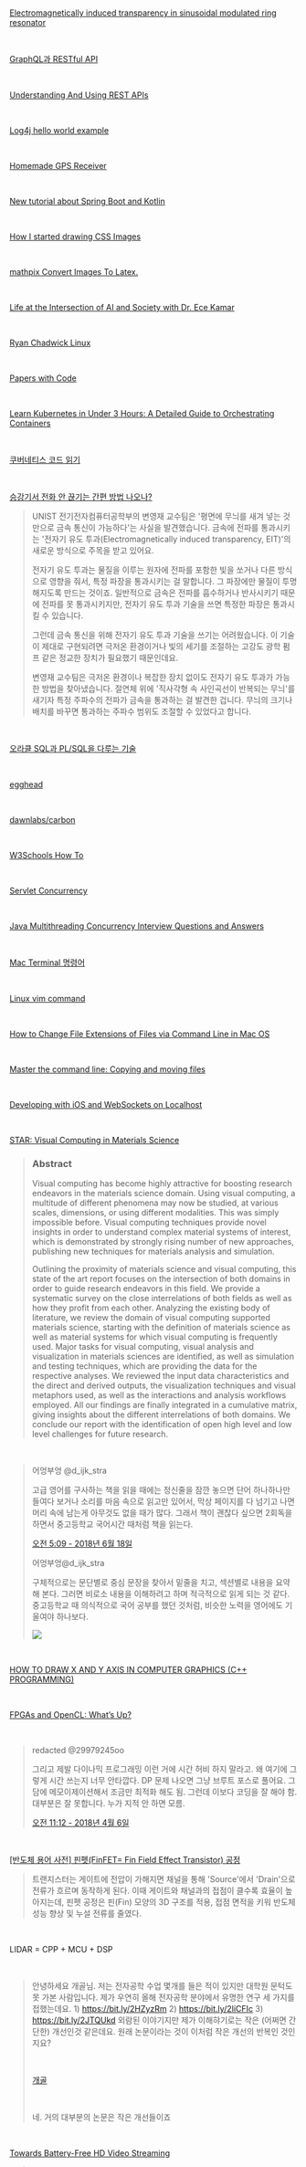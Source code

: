 





<br>



<br>



<br>



<br>



<br>



<br>



<br>



<br>



<br>

[Electromagnetically induced transparency in sinusoidal modulated ring resonator](https://aip.scitation.org/doi/10.1063/1.5029307)

<br>

[GraphQL과 RESTful API](http://www.holaxprogramming.com/2018/01/20/graphql-vs-restful-api/)

<br>

[Understanding And Using REST APIs](https://www.smashingmagazine.com/2018/01/understanding-using-rest-api/)

<br>

[Log4j hello world example](https://www.mkyong.com/logging/log4j-hello-world-example/)

<br>

[Homemade GPS Receiver](http://www.aholme.co.uk/GPS/Main.htm)

<br>

[New tutorial about Spring Boot and Kotlin](https://spring.io/blog/2018/05/11/new-tutorial-about-spring-boot-and-kotlin)

<br>

[How I started drawing CSS Images](https://blog.prototypr.io/how-i-started-drawing-css-images-3fd878675c89)

<br>

[mathpix Convert Images To Latex.](https://mathpix.com/)

<br>

[Life at the Intersection of AI and Society with Dr. Ece Kamar](https://www.microsoft.com/en-us/research/blog/life-at-intersection-of-ai-society-ece-kamar/?OCID=msr_podcast_ekamar_TW)

<br>

[Ryan Chadwick Linux](https://ryanstutorials.net/linuxtutorial/)

<br>

[Papers with Code](https://paperswithcode.com/)

<br>

[Learn Kubernetes in Under 3 Hours: A Detailed Guide to Orchestrating Containers](https://medium.freecodecamp.org/learn-kubernetes-in-under-3-hours-a-detailed-guide-to-orchestrating-containers-114ff420e882)

<br>

[쿠버네티스 코드 읽기](https://sangwook.github.io/2018/06/19/kubernetes-k8s-code.html)

<br>

[승강기서 전화 안 끊기는 간편 방법 나오나?](http://www.astronomer.rocks/news/articleView.html?idxno=85883)

> UNIST 전기전자컴퓨터공학부의 변영재 교수팀은 '평면에 무늬를 새겨 넣는 것만으로 금속 통신이 가능하다'는 사실을 발견했습니다. 금속에 전파를 통과시키는 '전자기 유도 투과(Electromagnetically induced transparency, EIT)'의 새로운 방식으로 주목을 받고 있어요.
>
>  
>
> 전자기 유도 투과는 물질을 이루는 원자에 전파를 포함한 빛을 쏘거나 다른 방식으로 영향을 줘서, 특정 파장을 통과시키는 걸 말합니다. 그 파장에만 물질이 투명해지도록 만드는 것이죠. 일반적으로 금속은 전파를 흡수하거나 반사시키기 때문에 전파를 못 통과시키지만, 전자기 유도 투과 기술을 쓰면 특정한 파장은 통과시킬 수 있습니다.  
>
> 
>
> 그런데 금속 통신을 위해 전자기 유도 투과 기술을 쓰기는 어려웠습니다. 이 기술이 제대로 구현되려면 극저온 환경이거나 빛의 세기를 조절하는 고강도 광학 펌프 같은 정교한 장치가 필요했기 때문인데요.  
>
> 
>
> 변영재 교수팀은 극저온 환경이나 복잡한 장치 없이도 전자기 유도 투과가 가능한 방법을 찾아냈습니다. 절연체 위에 '직사각형 속 사인곡선이 반복되는 무늬'를 새기자 특정 주파수의 전파가 금속을 통과하는 걸 발견한 겁니다. 무늬의 크기나 배치를 바꾸면 통과하는 주파수 범위도 조절할 수 있었다고 합니다.

<br>

[오라클 SQL과 PL/SQL을 다루는 기술](https://thebook.io/006696/)

<br>

[egghead](egghead.io)

<br>

[dawnlabs/carbon](https://github.com/dawnlabs/carbon)

<br>

[W3Schools How To](https://www.w3schools.com/howto/default.asp)

<br>

[Servlet Concurrency](http://tutorials.jenkov.com/java-servlets/servlet-concurrency.html)

<br>

[Java Multithreading Concurrency Interview Questions and Answers](https://www.journaldev.com/1162/java-multithreading-concurrency-interview-questions-answers)

<br>

[Mac Terminal 명령어](https://github.com/tadkim/infra/wiki/Mac-::-%ED%84%B0%EB%AF%B8%EB%84%90-%EB%AA%85%EB%A0%B9%EC%96%B4)

<br>

[Linux vim command](https://www.computerhope.com/unix/vim.htm)

<br>

[How to Change File Extensions of Files via Command Line in Mac OS](http://osxdaily.com/2017/05/12/change-all-file-extensions-command-line/)

<br>

[Master the command line: Copying and moving files](https://www.macworld.com/article/2080814/master-the-command-line-copying-and-moving-files.html)

<br>

[Developing with iOS and WebSockets on Localhost](https://www.dev6.com/Developing-with-iOS-and-WebSockets-on-Localhost)

<br>

[STAR: Visual Computing in Materials Science](https://onlinelibrary.wiley.com/doi/abs/10.1111/cgf.13214)

> ### Abstract
>
> Visual computing has become highly attractive for boosting research endeavors in the materials science domain. Using visual computing, a multitude of different phenomena may now be studied, at various scales, dimensions, or using different modalities. This was simply impossible before. Visual computing techniques provide novel insights in order to understand complex material systems of interest, which is demonstrated by strongly rising number of new approaches, publishing new techniques for materials analysis and simulation.
>
> Outlining the proximity of materials science and visual computing, this state of the art report focuses on the intersection of both domains in order to guide research endeavors in this field. We provide a systematic survey on the close interrelations of both fields as well as how they profit from each other. Analyzing the existing body of literature, we review the domain of visual computing supported materials science, starting with the definition of materials science as well as material systems for which visual computing is frequently used. Major tasks for visual computing, visual analysis and visualization in materials sciences are identified, as well as simulation and testing techniques, which are providing the data for the respective analyses. We reviewed the input data characteristics and the direct and derived outputs, the visualization techniques and visual metaphors used, as well as the interactions and analysis workflows employed. All our findings are finally integrated in a cumulative matrix, giving insights about the different interrelations of both domains. We conclude our report with the identification of open high level and low level challenges for future research.

<br>

> 어엉부엉 @d_ijk_stra
>
> 고급 영어를 구사하는 책을 읽을 때에는 정신줄을 잠깐 놓으면 단어 하나하나만 들여다 보거나 소리를 마음 속으로 읽고만 있어서, 막상 페이지를 다 넘기고 나면 머리 속에 남는게 아무것도 없을 때가 많다. 그래서 책이 괜찮다 싶으면 2회독을 하면서 중고등학교 국어시간 때처럼 책을 읽는다.
>
> [오전 5:09 - 2018년 6월 18일](https://twitter.com/d_ijk_stra/status/1008683109154353153)
>
> 어엉부엉@d_ijk_stra
>
> 구체적으로는 문단별로 중심 문장을 찾아서 밑줄을 치고, 섹션별로 내용을 요약해 본다. 그러면 비로소 내용을 이해하려고 하며 적극적으로 읽게 되는 것 같다. 중고등학교 때 의식적으로 국어 공부를 했던 것처럼, 비슷한 노력을 영어에도 기울여야 하나보다.
>
> <img src="https://pbs.twimg.com/media/Df-QyogUcAYppJc.jpg">

<br>

[HOW TO DRAW X AND Y AXIS IN COMPUTER GRAPHICS (C++ PROGRAMMING)](https://www.youtube.com/watch?v=t1UinBoo8rc)

<br>

[FPGAs and OpenCL: What’s Up?](https://www.infoworld.com/article/3245753/hardware/fpgas-and-opencl-what-s-up.html)

<br>

> redacted @29979245oo
>
> 그리고 제발 다이나믹 프로그래밍 이런 거에 시간 허비 하지 말라고. 왜 여기에 그렇게 시간 쓰는지 너무 안타깝다. DP 문제 나오면 그냥 브루트 포스로 풀어요. 그 담에 메모이제이션해서 조금만 최적화 해도 됨. 그런데 이보다 코딩을 잘 해야 함. 대부분은 잘 못합니다. 누가 지적 안 하면 모름.
>
> [오전 11:12 - 2018년 4월 6일](https://twitter.com/29979245oo/status/982320268784885760)

<br>

[[반도체 용어 사전] 핀펫(FinFET= Fin Field Effect Transistor) 공정](http://www.samsungsemiconstory.com/1353)

> 트랜지스터는 게이트에 전압이 가해지면 채널을 통해 'Source'에서 'Drain'으로 전류가 흐르며 동작하게 된다. 이때 게이트와 채널과의 접점이 클수록 효율이 높아지는데, 핀펫 공정은 핀(Fin) 모양의 3D 구조를 적용, 접점 면적을 키워 반도체 성능 향상 및 누설 전류를 줄였다.

<br>

LIDAR = CPP + MCU + DSP 

<br>

> 안녕하세요 개골님. 저는 전자공학 수업 몇개를 들은 적이 있지만 대학원 문턱도 못 가본 사람입니다. 제가 우연히 올해 전자공학 분야에서 유명한 연구 세 가지를 접했는데요. 1) https://bit.ly/2HZyzRm 2) https://bit.ly/2IiCFIc 3) https://bit.ly/2JTQUkd 외람된 이야기지만 제가 이해햐기로는 작은 (어쩌면 간단한) 개선인것 같은데요. 원래 논문이라는 것이 이처럼 작은 개선의 반복인 것인지요? 
>
> <br>
>
> [개골](https://ask.fm/cfr0g/answers/148254105578)
>
> <br>
>
> 네. 거의 대부분의 논문은 작은 개선들이죠

<br>

[Towards Battery-Free HD Video Streaming](http://batteryfreevideo.cs.washington.edu/)

> We present a novel architecture that enables HD video streaming from a low-power, wearable camera to a nearby mobile device. To achieve this, we present an "analog" video backscatter technique that feeds analog pixels from the photo-diodes directly to the backscatter hardware, thereby eliminating power-consuming hardware components, such as ADCs and codecs. 

<br>

[Self-driving cars for country roads](http://news.mit.edu/2018/self-driving-cars-for-country-roads-mit-csail-0507)

> In contrast, MapLite uses sensors for all aspects of navigation, relying on GPS data only to obtain a rough estimate of the car’s location. The system first sets both a final destination and what researchers call a “local navigation goal,” which has to be within view of the car. Its perception sensors then generate a path to get to that point, using LIDAR to estimate the location of the road’s edges. MapLite can do this without physical road markings by making basic assumptions about how the road will be relatively more flat than the surrounding areas.

<br>

[Depth-sensing imaging system can peer through fog](http://news.mit.edu/2018/depth-sensing-imaging-system-can-peer-through-fog-0321)

> Crucially, the system calculates a different gamma distribution for each of the 1,024 pixels in the sensor. That’s why it’s able to handle the variations in fog density that foiled earlier systems: It can deal with circumstances in which each pixel sees a different type of fog.

<br>

[Ultrasonic Radar Implementation on FPGA](https://www.hackster.io/beste-caferoglu/ultrasonic-radar-implementation-on-fpga-665c26)

<br>

[FPGA Computer Graphics](https://www.hackster.io/peptenarubeatrice/fpga-computer-graphics-325fa4)

<br>

[Digital Design and Computer Architecture](https://www.amazon.com/Digital-Design-Computer-Architecture-Second/dp/0123944244/ref=sr_1_11?s=books&ie=UTF8&qid=1529141944&sr=1-11&keywords=digital+design)

<br>

[Agile All-Digital RF Transceiver Implemented in FPGA](https://ieeexplore.ieee.org/document/7898863/)

<br>

[Can we use C++ to program FPGAs instead of VHDL?](https://www.quora.com/Can-we-use-C++-to-program-FPGAs-instead-of-VHDL)

<br>

[Visual Simulation Publications](http://simulation.dongguk.edu/mediawiki/index.php/Publications)

<br>

[Water simulation using a responsive surface tracking for flow-type changes](https://link.springer.com/article/10.1007/s00371-015-1080-4)

<br>

[2017년 대학원 진학 안내](https://blog.naver.com/atelierjpro/220998275865)

> "아이작 뉴턴은 책을 한장 한장 읽어나가다가 막히거나 이해가 되지 않으면 다시 처음으로 돌아가서 한장 한장 읽어나갔다고 합니다. 절대로 꾀부리지 마세요." - 홍정모

<br>

> Rinae @adhrinae
>
> 더 보기 Rinae 님이 리트윗했습니다 Sarah Drasner
> 요즘은 뭔가를 직접 만들기보다 깃헙에서 간단하면서 새로운 영감을 주는 라이브러리의 코드를 직접 손으로 옮겨 적어보는 일이 많다. 언젠가 해당 코드를 급하게 복붙할 일이 있어도 직접 이해라도 해 보려고 노력한 경우와 그렇지 않은 경우는 큰 차이가 날 것이다.
>
> 
>
> Sarah Drasner @sarah_edo
>
> Many many years after reading "Learn Python the Hard Way" the *most* valuable part of the whole book for me was in the introduction. It has informed so much of how I've taught myself over the years.
>
> <img src="https://pbs.twimg.com/media/DfsVmNBUYAIlX0f.jpg">
>
> [오후 5:41 - 2018년 6월 14일](https://twitter.com/sarah_edo/status/1007422841766100992)
>
> 
>
> [오후 9:47 - 2018년 6월 14일](https://twitter.com/adhrinae/status/1007484606084333568)

<br>

[Becoming a 10x Developer](https://kateheddleston.com/blog/becoming-a-10x-developer)

<br>

> Seongjae Lee @seongjaelee
>
> 페북분이랑 이야기하다 개소름이었던게 페북은 php 뜯어고쳐서 쓰고 있다는 건 알았는데 인스타그램은 파이썬 쟝고로 짜여있다고... 진짜 php/python으로도 월드스케일 커버 가능하다는 산 증인...
>
> [오후 10:57 - 2018년 6월 13일](https://twitter.com/seongjaelee/status/1007139975387742208)

<br>

[WebSocket과 Socket.io](https://d2.naver.com/helloworld/1336)

<br>

[Elasticsearch Reference](https://elasticsearch.oofbird.net/?utm_source=gaerae.com&utm_campaign=%EA%B0%9C%EB%B0%9C%EC%9E%90%EC%8A%A4%EB%9F%BD%EB%8B%A4&utm_medium=social)

<br>

[bash-handbook](https://github.com/denysdovhan/bash-handbook/blob/master/translations/ko-KR/README.md)

<br>

[개발자, 데이터 과학자, 데브옵스 전문가를 평가하자··· 테스트 프로젝트 예제](http://www.ciokorea.com/news/38529)

<br>

[2018 개발자 기술백서 (Developer Skills Report)](http://media.fastcampus.co.kr/knowledge/2018-developer-skills-report/)

<br>

[Documenting with Sphinx and Readthedocs](https://www.pythonforthelab.com/blog/documenting-with-sphinx-and-readthedocs/)

<br>

[Building and Documenting Python REST APIs With Flask and Connexion](https://realpython.com/flask-connexion-rest-api/)

<br>

[How to get HTTPS working on your local development environment in 5 minutes](https://medium.freecodecamp.org/how-to-get-https-working-on-your-local-development-environment-in-5-minutes-7af615770eec)

<br>

[인종과 지능의 관계는 논할 가치가 없는 주제입니다(1/2)](http://newspeppermint.com/2018/06/11/m-race1/)

<br>

[인종과 지능의 관계는 논할 가치가 없는 주제입니다(2/2)](http://newspeppermint.com/2018/06/11/m-race2/)

<br>

> [-5-](https://leenotes1.blogspot.com/2018/06/180610.html) 
> 어릴적 다니던 모 학원의 선생님이 강의 중에 "열심히 했는데도 성적이 나오지 않는다는 것은, 열심히 하지 않았거나 시험에 나오지 않는 것을 열심히 했다는 뜻이다" 라고 하셨던 것을 아직까지도 기억한다. 아마 그 말에 꽤 공감을 하고 있었기 때문에 아직까지 기억을 하는 것 같다. 과연 열심히 하고 있는 것인지, 필요한 부분을 열심히 하고 있는 것인지를 자문하는 과정은 늘 필요하다고 본다. 그리고 만약 중요한 것에 열중하고 있음이 분명함에도 성과가 나오지 않는다면, 거기서 더 필요한 것은 시간이라고 생각한다. 시간이 무제한적이지 않다는 점이 문제이지만, 그래도 더 해보는 것 외에 다른 방법은 없다.
>
> 

<br>

> 朴聖國, Shawn @sungkkshawnpark
>
> 프로그래밍 공부할 때 결코 수학부터 공부하면 안 된다. 그건 몸을 만들고 싶다고 운동생리학부터 배우겠다는 꼴이다. 그딴 식으로는 절대로 몸을 만들 수 없다. 프로그래밍의 숙련도를 결정하는 것은 전산학 지식도 아니고 프로그래밍 연습 시간 그 자체다. 자신의 아집을 앞세우면 배울 수가 없다.
>
> [오후 3:50 - 2018년 6월 10일](https://twitter.com/sungkkshawnpark/status/1005945327604547585)

<br>

[PAPERS WE LOVE](https://github.com/papers-we-love/papers-we-love)

<br>

[THE SUPER TINY COMPILER](https://github.com/jamiebuilds/the-super-tiny-compiler)

<br>

[Disable tailspind and spindump to Speed Up your Mac](https://www.macobserver.com/tips/how-to/disable-tailspind-spindump-macos-cpu-speed/)

<br>

[How I Became a Better Programmer](https://jlongster.com/How-I-Became-Better-Programmer)

<br>

[[번역] 나는 어떻게 더 나은 프로그래머가 되었는가](https://medium.com/@rinae/%EB%B2%88%EC%97%AD-%EB%82%98%EB%8A%94-%EC%96%B4%EB%96%BB%EA%B2%8C-%EB%8D%94-%EB%82%98%EC%9D%80-%ED%94%84%EB%A1%9C%EA%B7%B8%EB%9E%98%EB%A8%B8%EA%B0%80-%EB%90%98%EC%97%88%EB%8A%94%EA%B0%80-b84c45d8bf98)

> 하지만 방금 말씀드린 유형의 사람들을 맹목적으로 따르면 안됩니다. 트위터에서 보면 엄청나보이는 사람도 **실제로 일하는 모습을 보면 우리가 일하는 모습과 그리 다르지 않습니다.** 모든 수단과 방법을 가리지 않고 작동하는 코드를 쓰려 합니다(Hacks everywhere). 우리는 그저 더 나은 방법을 위해 계속 실험하고 있는겁니다.

> 제 생각에 가장 좋은 아이디어들 중 일부는 비교적 새로운 프로그래머들로부터 나옵니다. 그 사람들은 기존 기술의 발전을 지켜보면서도 이미 틀에 박힌 의견을 보지 않는 사람들인 경우가 많습니다.

> 매일 등장하는 대부분의 새로운 라이브러리 등은 그저 기존에 있던 같은 아이디어의 재탕입니다. **진정 혁명적인 물건은 몇 년에 한번씩 나타납니다.** 이 내용에 대한 좋은 발표가 있습니다. 제목은 [해먹 주도 개발(Hammock Driven Development)](https://youtu.be/f84n5oFoZBc)입니다.

> 그렇다면 “자잘한 게” 뭘까요? 여러분이 생각하시기 나름입니다만, 제가 자잘한 것이라 생각하는 몇 가지 예를 드리겠습니다. 언어의 문법, 라이브러리의 API, 빌드 도구의 설정 방법, ES7 이후의 자바스크립트 문법 등을 익히는 일은 **컴파일러의 동작원리 등을 익히는 일에 비교하면** 여러분을 더 좋은 개발자로 만들어주지 않습니다. 기존에 있던 아이디어를 새로운 API 로 구현해 놓은 수준의 라이브러리를 채택해서 쓰는 일은 그닥 도움이 되지 않습니다. 물론 위에 서술한 모든 것들이 도움이 되긴 합니다만, 심층적인 내용에 시간을 **더**투자하길 권합니다. 그러면 몇년 뒤에 큰 도움이 됩니다.
>
> 여러분께 질문을 드려봅니다. 대부분의 시간을 코드가 “깔끔하게” 보이는데 쓰고 있나요? 그렇다면 그러지 마시길 권합니다. 어차피 여러분의 코드는 여러 번에 걸쳐 변하게 되어있습니다. 해결하고자 하는 문제 및 추상화 계층에 많은 시간과 노력을 들이는게 더 낫습니다. 모든 문제가 정리되었다면 약간의 시간을 들여서 코드를 정리하는 작업을 하면 됩니다. (DRY 원칙에 위배될 수 있습니다만, **일단 너무 걱정하지 마시고 마음 내키는대로 중복 코드를 작성해보세요**)

> 어떤 아이디어가 떠올라서 바로 작업에 착수하고 싶어질 떄가 있습니다. 하지만 기존에 다른 사람들이 그 문제를 어떻게 해결했는지 간단히라도 살펴보기 전 까지는 무작정 시작하지 마세요. **특정 주제를 며칠 정도 조사해보는 버릇은 언제나 문제를 해결하는 방법을 송두리째 바꿔줍니다.**
>
> 논문을 읽는 방법을 배우는 것도 좋습니다. 저는 수학적 의미론/조작적 의미론 등의 용어는 하나도 몰라서 읽을 수 없는 논문이 많습니다. 하지만 수학 용어 대신 코드로 이루어진 논문도 많으며 읽는 것도 그리 어렵지 않습니다. 과거 30 년간 *엄청난*양의 지식이 논문을 통해 축적되었습니다. **여기서 필요한 지식을 잘 추출하는 능력만 기르면 금세 지식을 선도하는 사람(thought-leader)이 될 수 있습니다.**
>
> [Prettier](https://github.com/prettier/prettier)는 위에 설명드린 팁의 완벽한 예시입니다. 저는 제가 뭘 하고 싶은지는 알겠는데 구현하는 방법은 전혀 떠올리지 못했습니다. 조사를 좀 해보니 [이런 논문](http://homepages.inf.ed.ac.uk/wadler/papers/prettier/prettier.pdf)을 발견했고, 며칠 뒤 뭘 해야하는지 정확히 파악할 수 있었습니다. 그러고 나니 기본적인 작업은 1 주일만에 끝났습니다. 만약 사전에 조사해보지 않았다면 훨씬 오래 걸렸을겁니다.
>
> 혹시 논문을 찾아보고 싶으시다면 [Papers We Love](https://github.com/papers-we-love/papers-we-love)라는 훌륭한 Github 저장소부터 살펴보시길 바랍니다.

>무언가를 익히는데 직접 경험하는 것 보다 더 나은 수단은 없습니다. 모든 사람들이 뛰어들 수 있진 않지만, 만약 시간이 있다면 큰 프로젝트를 맡아보세요. **굳이 끝까지 마칠 필요는 없습니다. 그냥 컴파일러 작성을 해보는데 머리를 싸매다 보면 몇 주만에 아주 많은 것을 배울 수 있습니다.**
>
>저는 솔직히 복잡한 문제를 해결하고 싶은데 하나도 모르는 기분이 싫습니다. (익숙지 않아서) 불편합니다. 문제 해결의 실마리라도 얻으려면 많은 양의 조사를 하고 배워야 한다는 것도 압니다. 하지만 이 모든 과정을 거치고 나면 저는 언제나 더 나은 프로그래머가 됩니다.

>몇 가지 추천할만한 방법들을 리스트로 추려 보았습니다. 이 모든 방법들은 제 프로그래머 커리어에 커다란 영향을 주었습니다. 대부분은 지금도 다양한 형태로 도움이 되고 있으며 새로운 아이디어를 깊게 분석하는데 도움이 됩니다. **좋은 프로그래머가 되기 위해 아래 모든 일을 다 할 필요는 없습니다.**그리고 분명 여러분의 성장을 도울 수 있는 다른 방법들이 있습니다. 그저 저에게 도움이 되었던 방법을 말씀드려 보겠습니다.
>
>- **C 배우기**- 아직 해보신 적 없다면 기본만 살펴보시기 바랍니다. 왜 모두들 C 를 가지고 불평하는지 이해할만한 가치는 있다고 생각합니다.
>- **컴파일러 작성해보기**- 아마 익숙하지 않은 일을 하면서 배우는 방법 중 최고봉일겁니다. [Super Tiny Compiler](https://github.com/thejameskyle/the-super-tiny-compiler)를 살펴보세요.
>- **매크로를 배우기**- Scheme, Lisp, Clojure(Script)를 살펴보세요. 매크로는 코드를 보는 방법을 크게 바꾸어줍니다.
>- **SICP**- [SICP](https://mitpress.mit.edu/sites/default/files/sicp/index.html)는 아주 오래된 책이지만 여전히 유용한 정보를 담고 있는 책이라고 생각합니다. (그렇게 생각하지 않는 사람들도 있습니다) 이 책은 프로그래밍 지식이 아주 얕은 독자를 대상으로 [meta-circular evaluator](https://en.m.wikipedia.org/wiki/Meta-circular_evaluator)와 컴파일러를 구현하는 방법을 처음부터 끝까지 알려줍니다. 제가 재밌게 읽으면서 컴파일러를 더 깊이 알아볼 수 있던 책은 [Lisp In Small Pieces](https://www.amazon.com/Lisp-Small-Pieces-Christian-Queinnec/dp/0521545668)였습니다.
>- **Continuation 을 이해하기**- [Continuation](https://en.wikipedia.org/wiki/Continuation)은 저수준의 제어 흐름 원리입니다. Scheme 은 이를 유일하게 구현한 언어이며, 실무에 사용할 일은 전혀 없을테지만 제어 흐름을 생각하는 방식을 바꿔줄겁니다. 저는 이 내용을 설명하기 위해 [블로그 포스트](http://jlongster.com/Whats-in-a-Continuation)도 작성했습니다.
>- **아무거나 새로운 프로그래밍 언어 배우기**- 무엇을 하시던지 다른 언어를 배우시는게 좋습니다. 제가 추천하는 언어는 Clojure, Rust, Elm, OCaml/Reason, Go, Scheme 입니다. 이 모든 언어들은 각자 고유한 기능이 있으며 그 기능을 통해 새로운 사고방식을 배우도록 만들어줍니다.

<br>

> 朴聖國, Shawn @sungkkshawnpark
>
> 이것의 일부는 deliberate learning에 속한다. 단순 반복과는 확실히 다르다. 그 다름을 유지하는 것이 학습의 비결 아닐까 한다. 모든 반복을 의미있게 하려고 노력해야 한다.
>
> [오후 1:01 - 2018년 6월 5일](https://twitter.com/sungkkshawnpark/status/1004090800303587328)
>
> 朴聖國, Shawn @sungkkshawnpark
>
> 최근 일주일 학습 과정에서 얻은 통찰들:
> 1. 안다고 생각하는 것은 실행하는데 필요한 앎에 비하면 부족하다.
> 2. 따라서 이를 실제로 써먹으려면 최소 한 두 번은 시연해봐야 한다.
> 3. 의도치 않더라도 최근의 학습을 즉시 적용해 이득을 얻을 수 있다.
>
> [오전 8:47 - 2017년 6월 25일](https://twitter.com/sungkkshawnpark/status/879003048088973312)

<br>

[Zen of Analog Circuit Design](https://www.amazon.com/Analog-Circuit-Design-Anand-Udupa-ebook/dp/B00YQ6XTW0)

<br>

[Git Cheat Sheet](https://www.git-tower.com/blog/git-cheat-sheet)

<br>

[Vim Cheat Sheet](https://vim.rtorr.com/)

<br>

[A QUICK CHEAT SHEET TO THE UNIX/MAC TERMINAL](https://learntocodewith.me/command-line/unix-command-cheat-sheet/)

<br>

[The evidence that shows Iron Dome is not working](https://thebulletin.org/evidence-shows-iron-dome-not-working7318)

<br>

[How to Install and Configure Apache Tomcat 9 on Ubuntu 18.04 LTS](https://www.howtoforge.com/tutorial/ubuntu-apache-tomcat/)

<br>

[How can vim make you a better developer](https://dev.to/pmihaylov/how-can-vim-make-you-a-better-developer-2c3i)

<br>

[Javascript in one pic](https://github.com/coodict/javascript-in-one-pic/blob/master/README.md)

<br>

[In Linux directories are basically files. How is it in Windows?](https://www.quora.com/In-Linux-directories-are-basically-files-How-is-it-in-Windows/answer/Vern-Hart?share=541e3d01&srid=XAfq)

<br>

[Build Your Own Container Using Less than 100 Lines of Go](https://www.infoq.com/articles/build-a-container-golang)

<br>

[Docker and Go: why did we decide to write Docker in Go?](https://www.slideshare.net/jpetazzo/docker-and-go-why-did-we-decide-to-write-docker-in-go)

<br>

[Frontend 지원 테스트 2](https://github.com/purpleworks/coding_test/blob/master/Frontend/Test2/README.md)

<br>

[AI Winter Is Well On Its Way](https://blog.piekniewski.info/2018/05/28/ai-winter-is-well-on-its-way/)

<br>

[Get a full fake REST API with zero coding in less than 30 seconds (seriously)](https://github.com/typicode/json-server)

<br>

[jQuery 보다 먼저 알았으면 좋았을 것들](http://blog.jeonghwan.net/2018/01/25/before-jquery.html)

<br>

[Hedy Lamarr – the 1940s ‘bombshell’ who helped invent wifi](https://www.theguardian.com/film/2018/mar/08/hedy-lamarr-1940s-bombshell-helped-invent-wifi-missile)

<br>

> JP.Jung_대마왕 @JPcorps
>
> 이제부터 열심히 하겠다는 말을 별로 안 믿는 편인데 보통 열심히라는건 갑자기 되는게 아니라 평소 생활 습관에 가깝고 평소 열심히 살았던 사람들은 뭐가 되었건 뭐라도 하나 이미 잘 하고 있음. 주변에서는 그런 사람들을 보고 재능있다라고 얘기하지.
>
> [오전 1:06 - 2018년 5월 27일](https://twitter.com/JPcorps/status/1000649463503859712)
>
> 
>
> JP.Jung_대마왕 @JPcorps
>
> 2개씩이나 잘하는 것이 있다면 3개씩이나 더 필요할 리가 없습니다. 그 3개는 잘하는 다른 사람에게 맡기고 본인은 2개만 할 수 있게 해주는 회사가 성공할 회사입니다.

<br>

> énie @enie_latente
>
> 딸아, 수학 공부는 벼락치기로는 안된단다. 네 이해력이 아무리 좋다해도 문제를 풀면서 직접 연습하는게 쌓이지 않으면 시험에서 네 손이 움직이지 않을 것이고, 계산만 연습하면 생각하는 훈련이 되지 않아서 조금만 문제가 어려워도 머리가 멈추지.
>
> [오전 11:47 - 2018년 5월 21일](https://twitter.com/enie_latente/status/998636340521635841)
>
> énie @enie_latente
>
> 시험 전 날 열시간을 공부해도 머리에 남지 않는게 수학이야. 
> 음악 연습이랑 같아. 평소에 연습이 되어 있지 않으면 음악이 흐를 수가 없잖아. 
>
> 연습은 매일 조금씩 하는 거야. 수학도 음악도 운동도. 반복된 시간이 흐르고 쌓여서 깊어지는 너의 생각을 직접 체험하기를.
>
> [오전 11:49 - 2018년 5월 21일](https://twitter.com/enie_latente/status/998636862033014784)

<br>

[Apple’s earbuds were inspired by the dark side, says chief designer Jony Ive](https://www.theverge.com/2017/7/26/16031546/apple-earbuds-stormtroopers-star-wars-jonathan-ive)

<br>

[신규 Web 서비스시 고려해 볼 사항](http://kwonnam.pe.kr/wiki/web/%EC%8B%A0%EA%B7%9C%EC%84%9C%EB%B9%84%EC%8A%A4)

<br>

[Top SQL Interview Questions And Answers](https://intellipaat.com/interview-question/sql-interview-questions/)

<br>

[45 Essential SQL Interview Questions](https://www.toptal.com/sql/interview-questions)

<br>

[50 Servlet Interview Questions and Answers](https://www.journaldev.com/2015/servlet-interview-questions-and-answers)

<br>

[HTTrack WEBSITE COPIER](https://www.httrack.com/)

<br>

[STRML : Projects and Work](http://strml.net/)

<br>

> 朴聖國, Shawn @sungkkshawnpark
>
> 의미 있는(meaningful) 삶은 개인이 추구하는 가치와 행동의 정합성이 높은 삶. 다시 말해, 개인이 아는 것과 행동하는 것이 일치하는 삶. 대부분의 인간들이 욕심쟁이나 허풍쟁이인 것은 대개 자신이 중요하다고 생각하는 것을 “얻는(acquire)” 방향으로 행동하지 않기 때문이다. 대개 원하기만 한다.
>
> [오후 10:06 - 2018년 5월 23일](https://twitter.com/sungkkshawnpark/status/999517040011456512)

<br>

> 안희종  @heejongahn
>
> 중학생 땐 나름 중등부 화학 올림피아드 금상까지 타고, 과학고 가서도 화학 전공하고, 심지어는 잠깐이지만 대학에서도 화학과였던 때가 있는데 지금은 너무 놀라울 정도로 전부 까먹었다. 친구들 만나서 종종 얘기하다 보면 중학교 내용도 전혀 기억 못하는 나에게 좀 놀란다. 신기하고 좀 슬프기도.
>
> [오전 7:18 - 2018년 5월 22일](https://twitter.com/heejongahn/status/998931062762844161)

유능한 분도 시간이 지나면 잊기 마련인데, 나같은 사람이 망각하는 것은 너무나 당연한 일.

<br>

[Relation and difference between Fourier, Laplace and Z transforms](https://electronics.stackexchange.com/questions/86489/relation-and-difference-between-fourier-laplace-and-z-transforms)

<br>

[JSP Interview Questions and Answers](https://www.journaldev.com/2110/jsp-interview-questions-and-answers)

<br>

[Scientists: Ozone-Eating Chemical Mysteriously Rising](https://learningenglish.voanews.com/a/scientists-say-ozone-eating-chemical-is-mysteriously-rising/4398631.html)

<br>

[30 Seconds of CSS](https://atomiks.github.io/30-seconds-of-css/)

<br>

[Information wars: How Europe became the world’s data police](https://www.ft.com/content/1aa9b0fa-5786-11e8-bdb7-f6677d2e1ce8)

<br>

[Chart Models click to load an editable example](http://nvd3.org/livecode/)

<br>

[D3 Tips and Tricks v3.x](https://leanpub.com/D3-Tips-and-Tricks)

<br>

[The Big List of D3.js Examples](http://christopheviau.com/d3list/)

<br>

[Learn to Create D3.js Data Visualizations by Example](https://www.sitepoint.com/d3-js-data-visualizations/)

<br>

[Shuji Nakamura - Facts](https://www.nobelprize.org/nobel_prizes/physics/laureates/2014/nakamura-facts.html)

<br>

[Smarter brains run on sparsely connected neurons](https://www.sciencedaily.com/releases/2018/05/180517102236.htm)

> Date: May 17, 2018 <br>
> Source: Ruhr-University Bochum <br>
> Summary: <br>
> The more intelligent a person, the fewer connections there are between the neurons in his cerebral cortex. This is the result of a study conducted by neuroscientists; the study was performed using a specific neuroimaging technique that provides insights into the wiring of the brain on a microstructural level. <br>

<br>

[Front-end Job Interview Questions](https://github.com/h5bp/Front-end-Developer-Interview-Questions)

<br>

[Learn D3.js in 5 minutes](https://medium.freecodecamp.org/learn-d3-js-in-5-minutes-c5ec29fb0725)

<br>

> 朴聖國, Shawn @sungkkshawnpark
>
> 앞으로 게임을 이해하고 만들 사람들은 한국어에 빚질 것이 없거나 적다. 언어 면에서 게임을 이해하거나 만드는데 필요한 원자료는 한국어로 작성된 것이 거의 없다. 프로그래머만 해도 영어 문서를 독해하는 능력이 없다면 생산성은 끔찍하게 낮다. 소규모 게임을 만드는 커뮤니티는 멸종 상태이다.
>
> [오전 6:53 - 2018년 4월 25일](https://twitter.com/sungkkshawnpark/status/989140354250162177)

<br>

> 朴聖國, Shawn @sungkkshawnpark
>
> 텍스트를 읽거나 기술을 공부했으면 반드시 흔적을 남겨야 한다. 노트라도 남기거나 아니면 뭐라도 만들던가. 안 그러면 학습의 근거가 되는 “반영구적인 변화”에 도달하기 어렵다. 매번 읽었던 책으로 되돌아가 같은 문제 의식만 되새길 거면 책은 안 읽는 편이 낫다. 읽을 때만 알 것 같은 건 착각.
>
> [오후 10:11 - 2018년 5월 16일](https://twitter.com/sungkkshawnpark/status/996981632799096833)
>
> 朴聖國, Shawn @sungkkshawnpark
>
> 그러나 여기서도 노트를 남기거나 뭔갈 만드는 과정이 “그대로 옮기는(tracing)” 방식이어서는 안 된다. 그러면 공부가 끝나고 나서 머릿속에 아무 것도 남질 않는다. 그 공부는 학습이 아닌 노동일 뿐이다. 자신의 수준보다 낮은 문제들만 골라 풀며 자위하는 것도 마찬가지다. 차라리 쉬는 게 낫다.
>
> 朴聖國, Shawn @sungkkshawnpark
>
> 그림 그리는 것도 다르지 않다. Tracing은 기계적인 노동일 뿐이다. Figure drawing은 대상의 동세와 형태, 비례, 구도를 종합적으로 훈련하며 백지를 채워나가는 활동. 당연히 전자보다 후자가 학습 주체에게 더 불안하고 허공에서 줄타기를 하는 듯한 스트레스를 준다. 하지만 후자가 학습에 가깝다.

<br>

<img src="https://dzone.com/storage/temp/5464204-enterprise-vs-startup-journey-to-cloud.png">

<br>

[Algorithms Behind Modern Storage Systems](https://queue.acm.org/detail.cfm?id=3220266)

<br>

[Converting a Node List to an Array](http://www.jstips.co/en/javascript/converting-a-node-list-to-an-array/)

<br>

[PacVim – A CLI Game To Learn Vim Commands](https://www.ostechnix.com/pacvim-a-cli-game-to-learn-vim-commands/)

<br>

[[JS #4] Array 메서드들: concat, join, indexOf, slice, sort, push, …](https://medium.com/@hongkevin/js-4-array-%EB%A9%94%EC%84%9C%EB%93%9C%EB%93%A4-concat-join-indexof-slice-sort-push-4eec70d564e7)

<br>

[regex 101](https://regex101.com/)

<br>

[RegexOne](https://regexone.com/)

<br>

[combineLatest vs merge](http://reactive.how/)

<br>

[A fun and colorful explanation of how DNS works.](https://howdns.works/)

<br>

[Let’s Make a Map](https://bost.ocks.org/mike/map/)

<br>

[[D3.js] 배우는 방법](http://mobicon.tistory.com/275)

<br>

[D3 Workshop](https://bost.ocks.org/mike/d3/workshop/#0)

<br>

[Eigenvectors and Eigenvalues](http://setosa.io/ev/eigenvectors-and-eigenvalues/)

<br>

[JSP Tutorial for Beginners: Learn in 7 Days](https://www.guru99.com/jsp-tutorial.html)

<br>

[[HTML5] 꼼꼼히 살펴보는 SCRIPT 엘리먼트](https://taegon.kim/archives/6804)

<br>

[Google Maps JavaScript API](https://developers.google.com/maps/documentation/javascript/tutorial?hl=ko)

<br>

[SVG, JS, CSS로 만드는 라이언 로그인 폼](https://taegon.kim/archives/9658)

<br>

[훌륭한 소프트웨어 엔지니어란? 답: 카멜레온 개발자](https://medium.com/@kpak/%ED%9B%8C%EB%A5%AD%ED%95%9C-%EC%86%8C%ED%94%84%ED%8A%B8%EC%9B%A8%EC%96%B4-%EC%97%94%EC%A7%80%EB%8B%88%EC%96%B4%EB%9E%80-%EB%8B%B5-%EC%B9%B4%EB%A9%9C%EB%A0%88%EC%98%A8-%EA%B0%9C%EB%B0%9C%EC%9E%90-b73502a63016)

> 탁월한 개발자는 주어진 문제에 최상의 해결책을 파악하고 그 해결책이 커뮤니케이션이든 개발이든 리더십이든 단시간내에 부족한 부분은 빨리 배우고 익히며 자신을 변화시켜 그 상황에 최적화된 모습을 갖춘다. 이 글의 제목처럼 카멜레온같은 개발자가 되야 한다.

> 과거에 내가 약간 복잡한 알고리듬을 만들어서 실리콘밸리에 있는 개발자들에게 Swift 코드로 구현하라고 한적이 있다. 나름 복잡하고 테스트를 많이 해야하는 것이라서 대충 3주의 스케쥴로 잡았는데 2주만에 끝내서 상당히 기뻐했다. 다음에 같은 알고리듬을 중국에 있는 팀에게 Java 로 구현하라고 했는데 딱 3일 걸렸다. 나는 미국의 동부, 서부, 인도, 중국, 파키스탄, 한국등의 개발자들과 일을 해봤는데 실리콘밸리나 타지역이나 평균개발자들의 능력은 전혀 차이가 없다. 그런데 일반적인 시각은 실리콘밸리의 개발자들이 보다 더 나은 개발자들이라는 인식이 있다. 왜 그럴까? 실리콘밸리가 타지역과 가장 큰 차이점은 극소수의 천재들이 있다는 것이다. 그런 천재들이 구글같은 회사도 만들고 AWS 같은 기술들을 만들어서 어마어마한 마켓을 만들어 준다. 그리고 그 조직에 속해있는 일반 개발자들은 거기에 그냥 묻혀가는 면이 있다.

<br>

[How to create an OS from scratch](https://github.com/cfenollosa/os-tutorial)

<br>

[파싱이론 이야기 2](https://daesan.com/2018/05/parsing-theory-story-2)

<br>

[게임 서버 프로그래밍을 시작하는 분들을 위한 몇가지 문서들 ](http://blog.naver.com/imays/221274562819)

<br>

[BUILD YOUR OWN X](https://github.com/danistefanovic/build-your-own-x)

> "What I cannot create, I do not understand." - Richard Feynman

<img src="https://github.com/danistefanovic/build-your-own-x/raw/master/feynman.png">

<br>

[Welcome to Project Soli](https://www.youtube.com/watch?v=0QNiZfSsPc0&feature=youtu.be)

<br>

[Getting Started With WebAssembly](https://tutorialzine.com/2017/06/getting-started-with-web-assembly)

<br>

[궁극의 프로그래밍 언어 1](https://daesan.com/2018/05/ultimate-programming-language-1)

> 우리는 이제 궁극의 언어가 갖춰야할 두가지 조건을 찾았다. 바로 1) 코드를 데이터로 다루는 기능과 2) 로우레벨 접근성이다. 그리고 마침, 이 두가지 조건을 완벽하게 갖추고 있는 프로그래밍 언어가 있다. 어떤 언어냐고? 바로 어셈블리어다.
>
> 어셈블리어에서 코드를 데이터로 취급할 수 있다고? 당연하다. (기계어로 변환된) 어셈블리어 코드는 그냥 바이너리 데이터이기 때문이다. 예를 들어, 특정 데이터 영역(즉 메모리)에 “기계어” 를 저장하고, PC 레지스터에 해당 영역의 주소를 입력하는 순간, 그 데이터는 이제 CPU 인스트럭션 코드의 나열로 인식되며 순차적으로 IR 레지스터로 카피돼 CPU 에서 실행되기 시작할 것이다.
>
> 로우레벨 접근성은 두말할 필요도 없다. 어셈블리어와 로우레벨은 마치 동의어나 다름없기 때문이다. 이제 적어도 리스프 보다는 어셈블리어가 “궁극의 프로그래밍 언어” 에 한발짝 더 가까이 다가서게 되었다.

<br>

[당신과 당신의 연구](http://ropas.snu.ac.kr/~kwang/quote/hamming.html)

> 내가 벨 연구소로 올 때, 내가 소속된 연구부서에서는 연구결과를 왕성히 쏟아내고 있었습니다. 보드(Bode)가 당시 부서장이었습니다. 샤논(Shannon)이 그 부서에 있었고, 그 외의 사람들이 있었습니다. 나는 계속 질문들을 했지요, "왜?", "그 차이가 무엇일까?" 그리고는 인물서, 자서전을 읽었고, 사람들에게 물어봤습니다: "어떻게 이 일을 하게 되었나요?" 차이점들이 뭔지를 알아내려고 노렸했습니다. 이 이야기가 바로 그것에 대한 이야기입니다.

<br>

> 예를 들어, 빌 팬(Bill Pfann)이라는 친구가 있었습니다. 존 멜팅(zone melting)이라는 분야를 일군 사람입니다. 그가 어느날 내 연구실로 왔었습니다. 그가 원하는 바에 대해서 희미하게 아이디어가 있었고 어떤 방정식이 있었습니다. 이 사람이 수학은 잘 모른 다는 게 내게 분명했지요 그리고 그는 그렇게 썩 명료하게 말하는 모습이 아니었습니다. 그가 가지고 온 문제가 재미있어 보여서 집에 가지고 와서 약간 살펴보고 작업해 봤지요. 최종적으로 그에게 어떻게 컴퓨터를 돌리면 그가 바라는 방식의 답을 얻을 수 있는 지를 보여 주었습니다. 그에게 계산하는 능력을 전수해 준 것이지요. 그는 계속 진행했고요. 그의 부서에서는 거의 알아주지도 않는 것이었습니다. 그런데, 결국에는 그는 그 분야의 모든 상을 휩쓸었습니다. 한번 시작이 잘 되니까, 그의 소극적인 부끄럼, 이상스러움, 명료하지 못함 등은 모두 떨구어지고 여러방면으로 굉장이 많은 성과를 내게 되었습니다. 확실히 엄청나게 명료해지기도 했고요.

<br>

> 비슷하게, 또 다른 사람의 예가 있습니다. 여기 청중중에 없다고 믿는데요. 클럭스톤(Clogston)이라는 친구입니다. 내가 그를 만난건 내가 존 피어스(John Pierce)의 그룹에서 어떤 문제를 풀고 있던 때 였습니다. 나는 그가 별볼일 없다고 생각했어요. 그와 같이 학교를 다녔던 친구들에게 물어봤지요. "대학원때도 제는 저랬냐?" 그들 대답은 "예스"였지요. 나는 아마도 그 친구를 해고했을 겁니다. 그러나 피어스(John Pierce)는 현명하게도 그를 계속 멤버로 가지고 있었습니다. 클럭스턴은 결국에는 "클럭스턴 케이블"이라는 것을 해 냅니다. 그 이후로는 꾸준히 좋은 아이디어들이 흘려 나왔지요. 하나의 성공이 그에게 자신감과 용기를 가져다 준 겁니다.

<br>

> 성공적인 과학자의 특징중 하나는 용기를 가지고 있다는 것입니다. 용기가 붇돋워지면 중요한 문제들을 풀 수 있다고 믿게되고 그러면 해내게 됩니다. 못할 거라고 생각하면 거의 분명히 못하게 됩니다. 용기는 샤논(Shannon)이 엄청 가지고 있던 특징들 중의 하나지요. 그의 주요 이론을 상기하면 됩니다. 그것에 대한 이야기입니다. 코딩의 방법을 만들고 싶어합니다 그런데 어떻게 해야할 지를 모릅니다 그래서 무작위로 코딩합니다. 그리고 벽에 부딛칩니다. 그리고는 불가능한 질문을 합니다, "무작위 코드들이 평균적으로 하는 일이 뭘까?" 그리고는 그는 증명합니다. 평균 코드는 아무렇게해도 좋은 코드다. 그렇다면, 그러므로 좋은 코드는 적어도 하나는 존재한다. 이런 식의 생각들을 감히 할 수 있다는 것이 무한대의 용기를 가지지 않고서는 누가 할 수 있는 생각이겠어요? 이게 바로 위대한 과학자들의 성격입니다. 용기를 가지고 있지요. 믿기지 않는 상황에서도 계속 갑니다; 생각하고 생각하고 계속 생각합니다.

<br>

> 유명해지면 조그만 문제를 연구하는 것이 어려워집니다. 이게 바로 샤논(Shannon)을 잡아먹은 거지요. 정보 이론 이후에 다음으로 또 한 껀 뭘 할까? 위대한 과학자들이 이러한 실수를 합니다. 시작을 작게 하지 못하게 됩니다. 미래에 엄청난 아름드리 참나무로 자라게 될 아주 작은 도토리를 심지 못하는 것이지요. 처음부터 커다란 것을 곧바로 하려고 듭니다. 그런데 이것은 일이 되는 방식이 아니랍니다. 이게 바로 우리가 일찌감치 인정을 받으면 그 이후로는 아무 성과가 없게되고마는 이유이기도 하지요. 
>
> <br>
>
> When you are famous it is hard to work on small problems. This is what did Shannon in. After information theory, what do you do for an encore? The great scientists often make this error. They fail to continue to plant the little acorns from which the mighty oak trees grow. They try to get the big thing right off. And that isn't the way things go. So that is another reason why you find that when you get early recognition it seems to sterilize you. 
>
> You and Your Research

<br>

> 이 이야기때문에, 순서가 뒤바뀐 듯 하지만, 연구하는 환경에 대한 이야기를 하게되겠네요. 대부분의 사람들이 생각하는 최고의 연구환경은 최고의 연구환경이 아닙니다. 분명히 아닙니다. 왜냐하면 자주 있는 일인데, 사람들이 연구 성과가 제일 좋은 때는 연구환경이 나빴을 때입니다. 캠브리지 물리학 연구실(Cambridge Physical Laboratories)이 좋았던 시절 중 하나는 연구실들이 그야말로 판자집이었을 때 였습니다. 그 때 그들은 지금까지 중 최고의 물리학 성과를 일구어냈지요.

<br>

> 보드(Bode)가 말하던 것은 이겁니다. "지식과 연구 생산성은 복리의 이자와 같은 거다." 거의 같은 능력의 두 사람이 있다고 합시다. 한 사람은 다른 사람보다 10% 더 공부한다고 해요. 그러면 그 사람은 다른 사람보다 2배의 더 연구결과를 만들어 낼 겁니다. 더 알면 알 수록 더 많이 배우게 됩니다; 더 많이 배울 수록 더 많은 일을 할 수 있게되고, 더 많이 일을 할 수 있게되면 기회는 더 많아 집니다. 복리 이자와 아주 비슷하지요. 이자율을 말 하고 싶지는 않고, 아뭏튼 굉장히 높은 이자률이지요. 완전히 같은 능력의 두 사람이 있다고 하면, 매일 생각을 1시간 더 하게되면 평생 엄청나게 더 많은 연구결과를 낼 겁니다. 나는 보드(Bode)의 말을 가슴에 새겼습니다; 몇년간은 좀더 열심히 더 많은 시간을 연구에 투자하려고 노력했지요. 그러니 알게 되더라고요, 내가 한 일이 좀더 많구나. 내 아내 앞에서는 말하고 싶지 않지만, 때로는 아내가 안중에도 없었었습니다; 나는 공부하는 게 필요했어요. 우리가 원하는 바를 이룰려면 많은 것들을 무시해야하지요. 이와 관련해서는 의문의 여지가 없을 것입니다.

<br>

[개발자를 위한 웹 기술](https://developer.mozilla.org/ko/docs/Web)

<br>

[Exporting Data from PDFs with Python](https://www.blog.pythonlibrary.org/2018/05/03/exporting-data-from-pdfs-with-python/)

<br>

[What is 1.1.1.1?](https://www.cloudflare.com/learning/dns/what-is-1.1.1.1/)

<br>

[하지만 그 사람의 활동과 커리어를 존경한다.](https://twitter.com/adhrinae/status/994369305885077505)

<br>

> Rinae @adhrinae
>
> 어떤 개발자 선배님은 알고 보니 나의 고등학교 후배님이었다.
> 심지어 내가 모교에 교생실습을 가던 해에 그 학교에 학생으로 재학하고 있을 정도로 나이차이가 났다. 하지만 그 사람의 활동과 커리어를 존경한다.
> 그만큼 나이따윈 중요한게 아니다.
>
> 오후 5:11 - 2018년 5월 9일

<br>

[Clean architectures in Python: a step-by-step example](http://blog.thedigitalcatonline.com/blog/2016/11/14/clean-architectures-in-python-a-step-by-step-example/)

<br>



> Rinae @adhrinae
>
> 가끔은 ‘팀에 퍼블리셔가 필요하지 않겠느냐’ 라는 질문을 받곤 한다.
> 물론 숙련된 퍼블리셔의 크로스플랫폼 지원을 위한 CSS 설정 및 시맨틱 태그 기반의 미려한 페이지 구축은 힘들 수 있지만, 프론트엔드 개발자라면 응당 일정 수준 이상의 마크업(HTML, CSS) 스킬은 가지고 있어야한다고 생각한다.
>
> Rinae @adhrinae
>
> 어차피 Vue, React 등으로 프론트엔드 개발을 하다보면 퍼블리셔와의 협업은 문제가 된다. 이상적인것도 아니고 최저 한도로 협업을 할 수 있는 퍼블리셔의 최저 한도는 ‘한 페이지에서 공통적으로 재사용 가능하거나 별도로 구축되어야 하는 컴포넌트의 단위를 나눌 수 있는 안목이 있는 사람’ 같다.
>
> Rinae @adhrinae
>
> 솔직히 나도 마크업 역량이 내 개발 역량 중에서 제일 낮은 수치이긴 하지만, 최소한의 디자인 가이드라인이 제공되면 최대한 그 디자인에 가깝게 페이지를 그려낼 수준은 된다(검색해서 구현하는 것 포함). 이것도 못하겠다고 하면 대체 자신을 어떻게 프론트엔드 개발자라고 소개한단 말인가?
>
> [오전 4:40 - 2018년 5월 9일](https://twitter.com/adhrinae/status/994180184545767424)



<br>

[ES6 문법 정리](https://jsdev.kr/t/es6/2944)

<br>



> Chris Ohk  @utilforever
>
> 삽질을 매우매우 많이 합니다만, 매번 느끼는 점은 비슷합니다. 남들이 하지 않았던 무언가를 하려면 굉장히 많은 삽질을 해야된다. 설명서도 잘 나와있지 않아 몇 일 내내 이리저리 바꿔가면서 시도해야 할 수도 있다. 하지만 해냈을 때의 성취감은 말할 수 없으며, 온전히 나의 지식이 된다.
>
> [오전 6:22 - 2018년 5월 8일](https://twitter.com/utilforever/status/993843648675528704)



<br>

[py2exe와 py2app을 통한 Windows/OS X용 실행파일 만들기](https://spoqa.github.io/2013/05/21/py2exe-and-py2app.html)

<br>

[성공적으로 재택근무 시스템을 도입하는 방법](http://ppss.kr/archives/88997)

<br>

[Discover the world by Software](https://lqez.github.io/blog/discover-the-world-by-software.html)

<br>

> asbubam	@asbubam
>
> 지하철이 한강을 지나면, 미세먼지를 눈으로 확인한다. 그러다 문득 십분전, 삼십분 전, 한 시간 전에 해당 위치에 당도했던 사람들이 전해주는 정보를 지역기반으로 정리해서 제공해주면 어떨까 하는 생각이 들었다. 잠실 마약빵집 십분전에 들렸는데 사람이 많아 대기했어요. 처럼 근현재의 정보공유
>
> [오후 3:01 - 2018년 5월 8일](https://twitter.com/asbubam/status/993974313505112064)



<br>

[Learn these neat JavaScript tricks in less than 5 minutes](https://medium.freecodecamp.org/9-neat-javascript-tricks-e2742f2735c3)

<br>

[Akin's Laws of Spacecraft Design](http://spacecraft.ssl.umd.edu/akins_laws.html)

<br>

[Pure Python vs NumPy vs TensorFlow Performance Comparison](https://realpython.com/numpy-tensorflow-performance/)

<br>

[Multi Thread 환경에서의 올바른 Singleton](https://medium.com/@joongwon/multi-thread-%ED%99%98%EA%B2%BD%EC%97%90%EC%84%9C%EC%9D%98-%EC%98%AC%EB%B0%94%EB%A5%B8-singleton-578d9511fd42)

<br>

[AI researchers allege that machine learning is alchemy](http://www.sciencemag.org/news/2018/05/ai-researchers-allege-machine-learning-alchemy)

<br>

>Rahimi offers several suggestions for learning which algorithms work best, and when. For starters, he says, researchers should conduct "ablation studies" like those done with the translation algorithm: deleting parts of an algorithm one at a time to see the function of each component. He calls for "sliced analysis," in which an algorithm's performance is analyzed in detail to see how improvement in some areas might have a cost elsewhere. And he says researchers should test their algorithms with many different conditions and settings, and should report performances for all of them.
>
>Ben Recht, a computer scientist at the University of California, Berkeley, and coauthor of Rahimi's alchemy keynote talk, says AI needs to borrow from physics, where researchers often shrink a problem down to a smaller "toy problem." "Physicists are amazing at devising simple experiments to root out explanations for phenomena," he says. Some AI researchers are already taking that approach, testing image recognition algorithms on small black-and-white handwritten characters before tackling large color photos, to better understand the algorithms' inner mechanics.

<br>

> Not everyone agrees with Rahimi and Recht's critique. Yann LeCun, Facebook's chief AI scientist in New York City, worries that shifting too much effort away from bleeding-edge techniques toward core understanding could slow innovation and discourage AI's real-world adoption. "It's not alchemy, it's engineering," he says. "Engineering is messy."

<br>

[이벤트 버블링, 이벤트 캡처 그리고 이벤트 위임까지](https://joshua1988.github.io/web-development/javascript/event-propagation-delegation/)

<br>

> 얼마 전 Vanilla JS로 꽤 복잡한 웹 애플리케이션을 구현할 일이 생겨 오랜만에 순수 자바스크립트를 들여다보게 되었습니다. 구현 과정에서 이벤트 캡쳐와 버블링에 대해 정확히 지식이 정리가 되어 있지 않다는 것을 깨닫고 아래와 같이 정리하게 되었네요. 브라우저에서 어떻게 특정 화면 요소의 이벤트를 감지하는지 그리고 그 이벤트를 어떻게 다른 화면 요소에 전파하는지 같이 알아보겠습니다.

<br>

[Self-driving cars are useless without specialized maps—this invention could free them](https://www.technologyreview.com/the-download/611093/self-driving-cars-are-useless-without-specialized-maps-this-invention-could-free/)

<br>

> **Some background**: Autonomous cars currently undergoing testing drive only on streets with meticulously labeled maps that take up huge amounts of storage space. “Maps for even a small city tend to be gigabytes; to scale to the whole country, you’d need incredibly high-speed connections and massive servers,” said Teddy Ort, a grad student at MIT’s computer science and artificial intelligence lab (CSAIL).
>
> **The solution**: A new, more adaptable approach by the CSAIL team, called MapLite, uses simple GPS data to plot a path to the vehicle’s destination, and LIDAR sensors to navigate along the way. The sensors estimate curb distances and the road conditions more than 100 feet ahead of the vehicle.



<br>

> redacted @29979245oo
>
> 화상으로 홍콩에 있는 지원자 면접. 이렇게 바로 외국 출신도 면접을 보나보다. 물론 머신러닝 전공이니 가능. 일반 엔지니어는 요즘 비자가 하도 어려워서 해외 채용은 안 함. 모바일은 가능한 듯.
>
> [오전 9:29 - 2018년 5월 7일](https://twitter.com/29979245oo/status/993528229636931584)

<br>



> 기계인간 @John_Grib
>
> 구체수학 2장 2절 공부. 6페이지 읽는데 6일이나 걸렸지만 아무튼 이번 챕터도 해냈다!!
>
> https://johngrib.github.io/wiki/c-m-02-Sums-02/
>
> [오전 5:12 - 2018년 5월 7일](https://twitter.com/John_Grib/status/993463472322068480)



<br>

[Comparing the Performance between Native iOS (Swift) and React-Native](https://medium.com/the-react-native-log/comparing-the-performance-between-native-ios-swift-and-react-native-7b5490d363e2)

<br>

> React-Native is a cross-platform mobile framework that lets you build apps using only JavaScript. However, unlike other hybrid mobile technologies you are not building a “mobile Web App” (Web App wrapped in a native container). In the end, you get the real thing. Your JavaScript codebase is compiled to a mobile app indistinguishable from an iOS app built using Objective-C or an Android app using Java. This means that React-Native provides the benefits from both Native and Hybrid Mobile Apps.

<br>

> The mobile applications I made for Swift and React-Native are almost identical in their physical appearance. As you can see from the data I collected through measuring both of the application’s CPU, GPU, and Memory during the tasks in each of the four tabs, the apps are also almost identical in how they perform. Swift won overall in the CPU category, React-Native won the GPU category (barely), and React-Native won big time in the Memory category. I can infer from this data that Swift uses the CPU of the iPhone more efficiently than React-Native, React-Native uses the GPU of the iPhone slightly more effectively than Swift, and that React-Native somehow leverages the iPhone’s memory much more effectively than Swift does. React-Native, winning two out of three categories, comes in first place as the better performing platform.

<br>

> I am now more convinced than ever that React-Native is the framework of the future — it has so many advantages and so few disadvantages. React-Native can be written in Javascript (a language so many developers already know), its codebase can be deployed to both iOS and Android platforms, it is faster and cheaper to produce apps, and developers can push updates directly to users so that users do not have to worry about downloading updates. Best of all, at only a year old, React-Native is already outperforming native iOS Swift applications.



<br>

[Minimal Viable Product](https://blog.deming.org/2014/11/minimal-viable-product/)

<br>

[프로그래머로서의 성장을 도왔던 태도들](http://ahnheejong.name/articles/becoming-better-programmer/)



<br>

>어떤 리소스를 주로 참고하냐고 물어도 1. 각 기술의 공식문서를 본다 2. MDN 자주 본다 3. 기술 뉴스레터 몇 개를 받아본다 정도. 계속 성장하고 있다 느끼지만 그 성장이 구체적으로 어떻게 이루어지는지 평소에 의식을 잘 못 하고 있는 것도 같다.

<br>

> 프로그래밍 언어를 배운다고 하자. A는 코드는 한 줄도 짜지 않고 스펙을 처음부터 끝까지 전부 읽는다. 한참 후 스펙 읽기를 마쳤지만 간단한 프로그램 하나를 짜는데도 고생한다. 반면 B는 기본 문법만 배운 후 곧바로 문서를 치우고 프로그래밍에 들어간다. 높은 확률로, 문서를 한 번만 읽었어도 안 했을 고생을 헤쳐나가느라 엄청난 시간을 쓰게 된다.
>
> 효율적인 학습을 위해선 A나 B처럼 이론과 실제 코딩 중 한 쪽으로 치우치는 것보다는 이론적인 배경을 쌓는 공부와 그렇게 쌓은 지식을 활용하는 실습, 두 상태를 빠르게 오가는 것이 도움이 된다. 이렇게 학습의 단계를 잘게 나누는 것이 도움이 되는 이유는 크게 두 가지 정도다.
>
> 
>
> 먼저 **짧은 주기의 반복을 통해 빠른 피드백을 얻을 수 있다**. 또한 피드백을 통해 잘못된 결정 – 실제로 무언가를 만들려고 봤더니 잘못된 부분을 보고 있었다든지, 이 도구가 사실 내가 풀려는 문제에 대한 해결책을 풀기에 올바른 솔루션이 아니라든지 등 – 으로부터 빠르게 복구하고 다른 방향을 향할 수 있다. 이런 피드백이 빠르게 일어날수록 더 큰 낭비를 방지할 수 있다.
>
> 둘째로, 이론 – 실습 주기를 한 번 반복 할 때마다 **돌아올 수 있는 체크포인트가 생긴다**. git의 커밋을 생각하면 쉽다. 학습에 있어 주도적으로 이런저런 시도를 해보는 과정은 필수적이다. 게임에서도 체크포인트가 촘촘히 있으면 도전적인 플레이가 가능하듯, 아무리 큰 실수를 해도 돌아올 수 있는 지점이 가까이 있다는 심리적 안정감이 제공되면 더 대범하게 다양한 시도를 해보며 학습할 수 있다.
>
> 앞서 언급한 두 가지 장점을 극대화하기 위해서는 각 이론 – 실습 주기를 끝낸 시점에서 늘 통합 테스트가 가능하도록 학습의 단계를 설계해야 한다. 다르게 표현하자면, 이론을 배우고 해당 이론을 이용해 무언가를 구현했을 때, 구현해낸 결과물이 ‘동작하는’ 상태여야 한다.



<br>

<img src="https://blog.deming.org/wp-content/uploads/2014/11/minimal-viable-product-henrik-kniberg.png">

<br>

> 원해서든 원치 않아서든 코드 리뷰를 받을 상황에 놓였다면, 코드에 대한 비판은 사람에 대한 비판이 아니라는 점을 유념해야 한다. 코드에 대한 정당한 지적을 개인적으로 받아들이지 않고 더 나은 코드를 작성하기 위한 발판으로 삼을 수 있는 사람은 그렇지 않은 이보다 훨씬 빠르게 성장할 수 있다. 또한 전혀 그럴 이유가 없음에도 시간과 노력을 내어 나의 코드를 더 낫게 만들 방법을 같이 고민해준 리뷰어에게 존중과 감사의 마음을 표하는 것을 잊지 말자.

<br>

> 때로는 코드를 작성하는 것보다 코드를 읽는 과정에서 훨씬 많은 것을 배울 수 있다. 이 때 유명한 라이브러리나 언어의 소스 코드, 그리고 표준 라이브러리를 비롯한 API는 쉽게 접근 가능한 좋은 소스다.

<br>

> 개인적으로 언어의 기능만을 이용해서 쉽게 구현할 수 있는 일에 써드파티 라이브러리를 사용하는 걸 싫어하는 것도 이런 이유에서다. 시시각각 바뀌는 세상 속에서 프로그램이 오래 동작하기 위해선 그 모든 구성 부품이 변화에 기민하게 대응해야 한다. 헌데 프로그램이 의존하는 써드파티 라이브러리의 수가 늘수록 그러기가 기하급수적으로 어려워진다. 라이브러리가 제공하는 편리함에는 채무증서가 따라온다.

<br>

> 무언가 배울 때에 가장 근원이 되는 소스 – 소스 코드, 언어 스펙, 라이브러리 공식 문서, 어떤 개념을 처음으로 주창한 이의 글 – 를 찾아보는 습관을 들이는 것이 한 방법이 된다. 무언가를 ‘쉽게’ ‘풀어서’ 설명해주는 블로그 글에는 필연적으로 저자의 재해석이 들어간다. 무엇을 말하고 무엇을 말하지 않을지에 대한 결정은 차치하더라도, 재해석의 단계가 깊어질수록 가장 사실에 가까운 정보로부터 무언가 어긋날 확률이 높아진다.
>
> 자동화할 수 있는 검증의 책무를 사람이 아닌 기계에게 맡기는 것 또한 도움이 된다. 사람이 ‘이 풀 리퀘스트는 기존의 기능을 깨먹지 않았습니다’고 말하는 것을 믿는 대신, 자동화된 회귀 테스트가 검증하게 한다. 문서에 적힌 ‘이 함수를 이런 파라미터를 받습니다’라는 정보를 믿기보다는 정말 그러한지, 혹 잘못 사용하고 있는 곳은 없는지 타입 체커가 자동으로 검사하게 만들면 더 안심할 수 있다.

<br>

> 마지막으로 가장 중요하다 생각하는 내용이다. 어차피 학습에 있어 병목은 나의 시간, 에너지, 이해력이지 외부 정보량이 아니다. 따라서 더 많은 소스 확보가 아니라 큐레이션에 집중해야 한다. 들어오는 정보량이 얼마나 많은지는 중요하지 않은 경우가 많으므로, 인터넷에 올라오는 모든 링크를 읽고 모든 라이브러리에 별을 찍기 위해 집착할 필요가 없다.

<br>

> 그런 좋은 동료를 만나는 데에는 분명 운도 많이 작용한다. 하지만 노력으로 만들 수 있는 변화도 분명 있다. 많은 방법 중 특히 스스로 먼저 좋은 친구가 되려 노력하는 것이 도움이 된다고 생각한다. 내가 원하는 동료를 생각하고, 남들에게 그런 동료가 되기 위해선 어떻게 할 수 있을지 생각해보면 자연스레 ‘다른 이를 돕고, 고통을 덜어줄 수 있는 방법이 뭐가 있을까?’를 고민하게 된다.



<br>

[Deep Learning meets Physics: Restricted Boltzmann Machines Part I](https://towardsdatascience.com/deep-learning-meets-physics-restricted-boltzmann-machines-part-i-6df5c4918c15)

<br>

[An introduction to Python bytecode](https://opensource.com/article/18/4/introduction-python-bytecode)

<br>

[Web Developer Security Checklist](https://medium.com/simple-security/web-developer-security-checklist-f2e4f43c9c56)

<br>

[Real Python](https://realpython.com/)

<br>

[HTTPS는 HTTP보다 빠르다](https://tech.ssut.me/2017/05/07/https-is-faster-than-http/)

<br>

[[NDC 18] ‘모두가 망했다고 했다’, 쿠키런 오븐브레이크의 이유있는 역주행](http://thisisgame.com/webzine/gameevent/nboard/227/?n=82240)

<br>

[Inside the Linux boot process](https://www.ibm.com/developerworks/library/l-linuxboot/)

<br>

[Create TUI on Python](https://medium.com/@bad_day/create-tui-on-python-71377849879d)

<br>

[23 JavaScript design patterns](https://boostlog.io/@sonuton/23-javascript-design-patterns-5adb006847018500491f3f7f)

<br>

[Mustard UI is a starter CSS framework that actually looks good.](https://mustard-ui.com/)

<br>

[Making art with SSH key randomart](https://blog.benjojo.co.uk/post/ssh-randomart-how-does-it-work-art)

<br>

[TIC-80 tiny computer](https://tic.computer/)

<br>

[Parsing JSON is a Minefield](http://seriot.ch/parsing_json.php)

<br>

[윈도우 백업 시스템, 아직도 애플 타임머신을 따라잡지 못하는 이유](http://www.itworld.co.kr/news/109192)

<br>

[I interviewed at five top companies in Silicon Valley in five days, and luckily got five job offers](https://medium.com/@XiaohanZeng/i-interviewed-at-five-top-companies-in-silicon-valley-in-five-days-and-luckily-got-five-job-offers-25178cf74e0f)

<br>

[C Is Not a Low-level Language](https://queue.acm.org/detail.cfm?id=3212479)

<br>

[530 Free Online Programming & Computer Science Courses You Can Start in May](https://medium.freecodecamp.org/530-free-online-programming-computer-science-courses-you-can-start-in-may-5e82f5307867)

<br>

[How I went from 33-year-old museum tour guide to professional Web Developer & UX Designer: My 18-month coding journey](https://medium.freecodecamp.org/the-post-i-hoped-to-write-for-18-months-2902d074f5ba)

<br>

[Want to be a top developer? You should build things. Here’s another list to get you started.](https://medium.freecodecamp.org/the-secret-to-being-a-top-developer-is-building-things-d3d058e4e472)

<br>

[10 Common Data Structures Explained with Videos + Exercises](https://medium.freecodecamp.org/10-common-data-structures-explained-with-videos-exercises-aaff6c06fb2b)

<br>

[Can anyone at Google or Amazon share what algorithms you find most useful over the years of your career?](https://www.quora.com/Can-anyone-at-Google-or-Amazon-share-what-algorithms-you-find-most-useful-over-the-years-of-your-career/answer/Eugene-Yarovoi?share=dc5052f3)

<br>

[[B급 프로그래머] (Quora) 구글 또는 아마존에 다니는 경력 개발자들이 가장 유용하다고 생각하는 자료 구조는?](http://jhrogue.blogspot.kr/2018/04/b-quora.html)

<br>

[What happens before main() function is executed in C and why is it important?](http://mymicrocontroller.com/2018/04/03/what-happens-before-main-function-is-executed-in-c-and-why-is-it-important/)

<br>

[파싱이론 이야기 1](https://daesan.com/2018/05/parsing-theory-story-1)

> 대학교 3학년을 마치고 1년 휴학을 하고 여름방학부터 1년 3개월 내내 컴퓨터 책만 읽었다. 물론 컴퓨터 책이라고 항상 다 명료하게 쓰여진건 아니었지만, 나는 다른 어느 과학이나 공학 분야보다 컴퓨터 책들이 잘 쓰여진 편이라고 생각한다. 어떻게 보면 내가 진로를 바꾼 가장 큰 이유가 이런 공부의 ROI 차이 때문이었을 것이다.

<br>

[After All These Years, the World is Still Powered by C Programming](https://www.toptal.com/c/after-all-these-years-the-world-is-still-powered-by-c-programming)

<br>

[크롬 개발자 도구를 이용한 자바스크립트 디버깅](https://subicura.com/2018/02/14/javascript-debugging.html)

<br>

[프로그래밍은 레고 조립이 아니다](https://daesan.com/2018/05/programming-is-not-lego)

>프로그래밍은 물론 어렵다. 알고리즘을 익히는 것도, 알고리즘을 구현하는 것도, 컴퓨터 공학의 추상적인 개념들을 이해하는 것도, 프로그래밍 언어 사용에 능숙해지는 것도, 각종 문서를 섭렵하고 다양한 프레임워크와 툴들을 익히는 것도 이미 충분히 어렵다.

<br>

> 결국 스타트업은 산업의 맹점 영역에서 태동할 수 밖에 없다. 미래를 보는 것만으로는 충분하지 않다. 남들이 보지 못하는 미래를 봐야 한다. 그래서 피터 틸은 “당신과 동의하는 사람들이 거의 없는 중요한 진실을 알고 있는게 있느냐?” 고 질문하는 것이다.

<br>

> 해결할만한 가치가 있는 문제란 과연 무엇일가? 내가 사용하는 정의는 “그것을 해결하면 세상이 실제로 바뀌는 문제” 이다. 세상에는 다양한 가치있는 문제들이 많이 있지만, 이 관점에서 해결할만한 가치가 있는 문제는 생각보다 많지 않다.
>
> 좀더 구체적으로 이야기하자면, 해결할만한 가치가 있는 문제란 적지 않은 숫자의 사람들이 실제로 가지고 있는 꽤 커다란 개인적인 문제이다. 중요한 것은 1) 문제의 보편성(=문제를 가진 사람들의 숫자) 2) 문제의 시급성(=새로운 제품이나 서비스를 찾는 사람들의 적극성) 3) 문제의 개인성(=사람들이 자신의 문제로 받아들이는가) 등이다.

<br>

> 예를 들어, 우리 회사가 현재 직면한 두가지 기술적 문제가 있는데, 하나는 리액트 네이티브라는 앱 개발 프레임워크의 안정성/성능 문제 때문에 이 문제를 확실히 해결할 수 있는 대체 프레임워크를 만들어야 한다는 것이고, 다른 하나는 구글 지도 sdk 의 API 가 너무 제한적이라 역시 대체 sdk 를 만들어야 한다는 것이다. 두가지 문제 다 우리가 운영하고 있는 서비스가 기성 레고블록을 outgrow 한 경우이다.
>
> 스타트업에서 문제해결 능력이 중요하다고 말할 때, 개발자에게 요구되는 문제해결 능력이란 이런 것들이다.

<br>

[Studytonight](https://www.studytonight.com/)

<br>

[Pure CSS Francine](https://github.com/cyanharlow/purecss-francine)

<br>

[How to Efficiently Master the CSS Grid — in a Jiffy](https://medium.com/flexbox-and-grids/how-to-efficiently-master-the-css-grid-in-a-jiffy-585d0c213577)

<br>

[Understanding Flexbox: Everything you need to know](https://medium.freecodecamp.org/understanding-flexbox-everything-you-need-to-know-b4013d4dc9af)

<br>

[Bootstrap 4: Everything You Need to Know](https://medium.freecodecamp.org/bootstrap-4-everything-you-need-to-know-c750991f6784)

<br>

["Von Neumann’s First Computer Program"](https://twitter.com/fermatslibrary/status/991301499799195648)

> Fermat's Library  @fermatslibrary
>
> PAPER
>
> "Von Neumann’s First Computer Program" by Donald Knuth
>
> In 1945 Von Neumann wrote a sorting algorithm for the EDVAC (Electronic Discrete Variable Automatic Computer)
> This sorting algorithm later became known as Merge sort
>
> Paper here: http://fermatslibrary.com/s/von-neumanns-first-computer-program 



<br>

[Shallow vs Deep Copying of Python Objects](https://realpython.com/copying-python-objects/)

<br>

[Python 3's pathlib Module: Taming the File System](https://realpython.com/python-pathlib/)

<br>

[TOR Anonymity: Things Not To Do While Using TOR](https://fossbytes.com/tor-anonymity-things-not-using-tor/)

<br>

[프론트엔드 개발자는 왜 구하기 어렵나요?](https://taegon.kim/archives/4810)

<br>

[Numerical Methods using Python (scipy)](https://www.southampton.ac.uk/~fangohr/teaching/python/book/html/16-scipy.html)

<br>

[우리 회사의 개발자 인터뷰](http://blog.kivol.net/post/138587457933/%EC%9A%B0%EB%A6%AC-%ED%9A%8C%EC%82%AC%EC%9D%98-%EA%B0%9C%EB%B0%9C%EC%9E%90-%EC%9D%B8%ED%84%B0%EB%B7%B0)

<br>

[좋은 기술 인터뷰 질문은 어떤 질문인가](http://blog.kivol.net/post/173442457743/%EC%A2%8B%EC%9D%80-%EA%B8%B0%EC%88%A0-%EC%9D%B8%ED%84%B0%EB%B7%B0-%EC%A7%88%EB%AC%B8%EC%9D%80-%EC%96%B4%EB%96%A4-%EC%A7%88%EB%AC%B8%EC%9D%B8%EA%B0%80)

<br>

[파이썬 패키지](https://wikidocs.net/1418)

<br>

[HTML5 Video Destruction](http://craftymind.com/factory/html5video/CanvasVideo.html)

<br>

[HTTPS와 SSL 인증서](https://opentutorials.org/course/228/4894)

<br>

[개발자 비급(祕笈) – 1. 연봉은 실력의 결과가 아니다](http://channy.creation.net/blog/1186)

<br>

[IntelliJ 의 JShell Console 을 활용하자](https://www.popit.kr/intellij-%EC%9D%98-jshell-console-%EC%9D%84-%ED%99%9C%EC%9A%A9%ED%95%98%EC%9E%90/)

<br>

[How Does Spotify Know You So Well?](https://medium.com/s/story/spotifys-discover-weekly-how-machine-learning-finds-your-new-music-19a41ab76efe)

<br>

[Chrome DevTools](https://developers.google.com/web/tools/chrome-devtools/?hl=ko)

<br>

[Is FreeBSD faster than Linux?](https://www.quora.com/Is-FreeBSD-faster-than-Linux/answer/Ben-Lunsford?share=772c16a9&srid=XAfq)

<br>

[You don’t need a CS degree to be a successful engineer, but it helps.](https://www.reddit.com/r/programming/comments/8g2v6b/you_dont_need_a_cs_degree_to_be_a_successful/?st=JGND4TSJ&sh=dc88a01d)

<br>

[Object-Oriented Programming (OOP) in C](https://www.codementor.io/michaelsafyan/object-oriented-programming-in-c-du1081gw2)

<br>

[Let’s Make the Tiniest Blockchain Bigger](https://medium.com/crypto-currently/lets-make-the-tiniest-blockchain-bigger-ac360a328f4d)

<br>

[Let’s Build the Tiniest Blockchain](https://medium.com/crypto-currently/lets-build-the-tiniest-blockchain-e70965a248b)

<br>

[Hash Algorithms – How does SQL Server store Passwords?](http://sqlity.net/en/2460/sql-password-hash/)

<br>

[http-hash-server](https://github.com/Matt-Esch/http-hash-server)

<br>

[Introductory Circuit Analysis ](https://www.amazon.com/Introductory-Circuit-Analysis-Robert-Boylestad/dp/0133923606)

<br>

[First IC :)](http://sam.zeloof.xyz/first-ic/)

<br>

[맥을 사용한다면 외워야 할 단축키 12](https://www.huffingtonpost.kr/2014/04/17/story_n_5157924.html)

<br>

[Born vs Made Programmers](https://webapplog.com/born-vs-made-programmers/)

<br>

[Modern Theory of Deep Learning: Why Does It Work so Well](https://medium.com/mlreview/modern-theory-of-deep-learning-why-does-it-works-so-well-9ee1f7fb2808)

<br>

[Teach Yourself Computer Science](https://teachyourselfcs.com/)

<br>

[Could AI have saved the cyclist (had I programmed the Uber car)?](https://medium.com/@rebane/could-ai-have-saved-the-cyclist-had-i-programmed-the-uber-car-6e899067fefe)

<br>

[ Bool 변수 이름 제대로 짓기 위한 최소한의 영어 문법 ](https://soojin.ro/blog/naming-boolean-variables)

<br>

[ [실리콘밸리의 한국인 2018] 이 시대의 카멜레온 - 박기상(LinkedIn 시니어 엔지니어) ](http://tv.naver.com/v/2993159)

> [실리콘밸리의 한국인 2018] 이 시대의 카멜레온 - 박기상(LinkedIn 시니어 엔지니어)
>
> - Adaptability - 세상이 너무나 빠르게 변하기 때문에 적응력이 중요하다.
>
> - 적응력을 극대화하기 위한 카멜레온 S-Curve.
>
> <br>
>
> Step #1: Jump
> ‘다양한’ 경험을 쉽게 할 수 있는 곳에 들어간다. 마이너리그여도 상관없다.
>
> 대학 졸업 직후 입사한 회사 XERIUM. 9년 재직함.
> 외주를 주었던 제품에 대한 하드웨어와 소프트웨어 전체를 재설계하기로 결정.
>
> 회사에서의 활동:  <br>
> 기계공학자 <br>
> 전자공학자 <br>
> 소프트웨어 엔지니어 <br>
> Development Engineer ?!?! <br>
> 엔지니어링 매니저 <br>
> 개인 사무실 제공 <br>
> 개인 차량 장기간 지원 <br>
> C-Level 임원들과 잦은 미팅, 출장 <br>
> 대학원 학비 무제한 전액지원 <br>
> 퇴사 후에도 advisor로 월금의 1/2 계속 받음 <br>
> 제1회 혁신상 수상(Chairman’s Innovation Award) <br>
> 특허 3개 출원 <br>
> 무한 자신감 <br>
>
> <br>
>
> Step #2: Growth
> 우리의 감(feelings)은 틀리다. 모든 것은 이론화 되어있다.
>
> 이론: Divide and Conquer
>
> <br>
>
> Step #3: New Opportunities
> 사이드 프로젝트가 당신의 날개가 된다.
>
> 사이드로 만들었던 게임을 통해서 eBay 모바일 부문에 입사.
> 마찬가지로 집에서 사용되는 임베디드 기기 사이트 프로젝트(회로 설계도 직접했고, 특허도 있음)를 통해 Intel의 wearable division에 입사.
>
> “It’s a common catch-22: for jobs that require prior experience, how do you get the experience for the first time? My solution: do the job for free on the side.:
>
> 
>
> - “It is not the strongest of the species that survives, nor the most intelligent that survives. It is the one that is most adaptable to change."
>
> 





<br>

